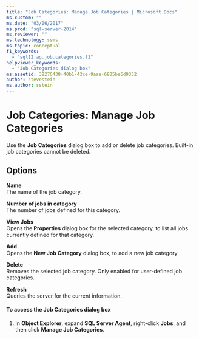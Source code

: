 ```yaml
---
title: "Job Categories: Manage Job Categories | Microsoft Docs"
ms.custom: ""
ms.date: "03/06/2017"
ms.prod: "sql-server-2014"
ms.reviewer: ""
ms.technology: ssms
ms.topic: conceptual
f1_keywords: 
  - "sql12.ag.job.categories.f1"
helpviewer_keywords: 
  - "Job Categories dialog box"
ms.assetid: 38276438-40b1-43ce-9aae-6805be6d9332
author: stevestein
ms.author: sstein
---
```

# Job Categories: Manage Job Categories
  Use the **Job Categories** dialog box to add or delete job categories. Built-in job categories cannot be deleted.  
  
## Options  
 **Name**  
 The name of the job category.  
  
 **Number of jobs in category**  
 The number of jobs defined for this category.  
  
 **View Jobs**  
 Opens the **Properties** dialog box for the selected category, to list all jobs currently defined for that category.  
  
 **Add**  
 Opens the **New Job Category** dialog box, to add a new job category  
  
 **Delete**  
 Removes the selected job category. Only enabled for user-defined job categories.  
  
 **Refresh**  
 Queries the server for the current information.  
  
#### To access the Job Categories dialog box  
  
1.  In **Object Explorer**, expand **SQL Server Agent**, right-click **Jobs**, and then click **Manage Job Categories**.  
  
  
